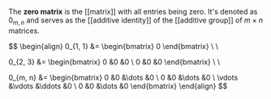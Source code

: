 
The **zero matrix** is the [[matrix]] with all entries being zero. It's denoted as $0_{m, n}$ and serves as the [[additive identity]] of the [[additive group]] of $m \times n$ matrices.

$$
\begin{align}
0_{1, 1} &= \begin{bmatrix}
0
\end{bmatrix} \\ \\

0_{2, 3} &= \begin{bmatrix}
0 &0 &0 \\
0 &0 &0
\end{bmatrix} \\ \\

0_{m, n} &= \begin{bmatrix}
0 &0 &\dots &0 \\
0 &0 &\dots &0 \\
\vdots &\vdots &\ddots &0 \\
0 &0 &\dots &0
\end{bmatrix}
\end{align}
$$
